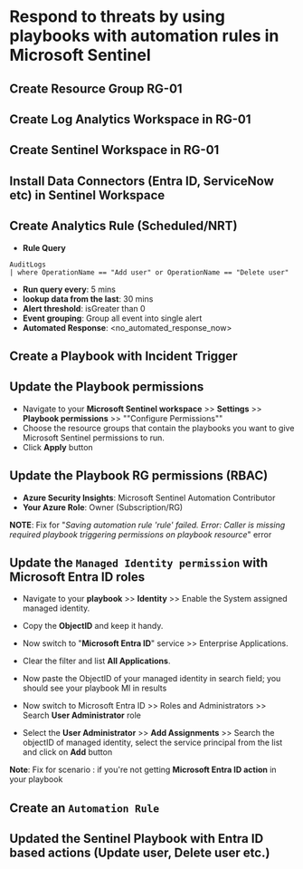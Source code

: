 # Respond to threats by using playbooks with automation rules in Microsoft Sentinel

## Create Resource Group RG-01

## Create Log Analytics Workspace in RG-01

## Create Sentinel Workspace in RG-01

## Install Data Connectors (Entra ID, ServiceNow etc) in Sentinel Workspace

## Create Analytics Rule (Scheduled/NRT)

- **Rule Query**

```
AuditLogs
| where OperationName == "Add user" or OperationName == "Delete user"

```

- **Run query every**: 5 mins
- **lookup data from the last**: 30 mins
- **Alert threshold**: isGreater than 0
- **Event grouping**: Group all event into single alert
- **Automated Response**: <no_automated_response_now>

## Create a Playbook with Incident Trigger

## Update the Playbook permissions

- Navigate to your **Microsoft Sentinel workspace** >> **Settings** >> **Playbook permissions** >> ""Configure Permissions""
- Choose the resource groups that contain the playbooks you want to give Microsoft Sentinel permissions to run.
- Click **Apply** button

## Update the Playbook RG permissions (RBAC)

- **Azure Security Insights**: Microsoft Sentinel Automation Contributor
- **Your Azure Role**: Owner (Subscription/RG)

**NOTE**: Fix for "_Saving automation rule 'rule' failed. Error: Caller is missing required playbook triggering permissions on playbook resource_" error

## Update the `Managed Identity permission` with Microsoft Entra ID roles

- Navigate to your **playbook** >> **Identity** >> Enable the System assigned managed identity.
- Copy the **ObjectID** and keep it handy.
- Now switch to "**Microsoft Entra ID**" service >> Enterprise Applications.
- Clear the filter and list **All Applications**.
- Now paste the ObjectID of your managed identity in search field; you should see your playbook MI in results

- Now switch to Microsoft Entra ID >> Roles and Administrators >> Search **User Administrator** role
- Select the **User Administrator** >> **Add Assignments** >> Search the objectID of managed identity, select the service principal from the list and click on **Add** button

**Note**: Fix for scenario : if you're not getting **Microsoft Entra ID action** in your playbook

## Create an `Automation Rule`

## Updated the Sentinel Playbook with Entra ID based actions (Update user, Delete user etc.)
